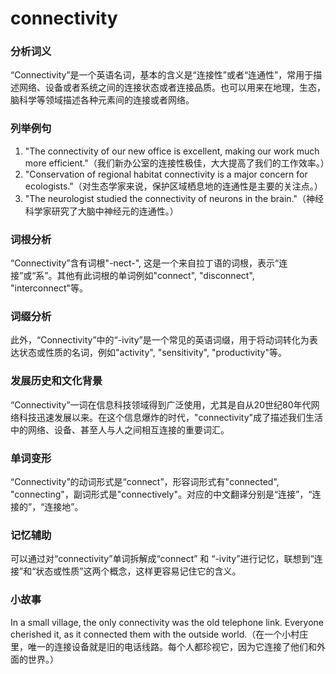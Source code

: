 # connectivity

### 分析词义

  

“Connectivity”是一个英语名词，基本的含义是“连接性”或者“连通性”，常用于描述网络、设备或者系统之间的连接状态或者连接品质。也可以用来在地理，生态，脑科学等领域描述各种元素间的连接或者网络。

  

### 列举例句

  

1.  "The connectivity of our new office is excellent, making our work much more efficient."（我们新办公室的连接性极佳，大大提高了我们的工作效率。）
2.  "Conservation of regional habitat connectivity is a major concern for ecologists."（对生态学家来说，保护区域栖息地的连通性是主要的关注点。）
3.  "The neurologist studied the connectivity of neurons in the brain."（神经科学家研究了大脑中神经元的连通性。）

  

### 词根分析

  

“Connectivity”含有词根"-nect-", 这是一个来自拉丁语的词根，表示“连接”或“系”。其他有此词根的单词例如"connect", "disconnect", "interconnect"等。

  

### 词缀分析

  

此外，“Connectivity”中的“-ivity”是一个常见的英语词缀，用于将动词转化为表达状态或性质的名词，例如"activity", "sensitivity", "productivity"等。

  

### 发展历史和文化背景

  

“Connectivity”一词在信息科技领域得到广泛使用，尤其是自从20世纪80年代网络科技迅速发展以来。在这个信息爆炸的时代，"connectivity"成了描述我们生活中的网络、设备、甚至人与人之间相互连接的重要词汇。

  

### 单词变形

  

“Connectivity”的动词形式是“connect”，形容词形式有"connected", "connecting"，副词形式是"connectively"。对应的中文翻译分别是“连接”，“连接的”，“连接地”。

  

### 记忆辅助

  

可以通过对“connectivity”单词拆解成“connect” 和 “-ivity”进行记忆，联想到“连接”和“状态或性质”这两个概念，这样更容易记住它的含义。

  

### 小故事

  

In a small village, the only connectivity was the old telephone link. Everyone cherished it, as it connected them with the outside world.（在一个小村庄里，唯一的连接设备就是旧的电话线路。每个人都珍视它，因为它连接了他们和外面的世界。）
